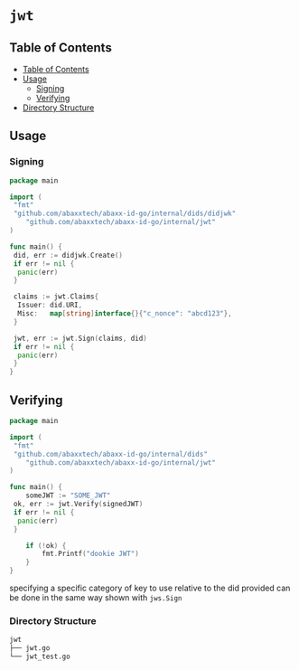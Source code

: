 # `jwt`

## Table of Contents
- [﻿Table of Contents](#table-of-contents) 
- [﻿Usage](#usage) 
    - [﻿Signing](#signing) 
    - [﻿Verifying](#verifying) 
- [﻿Directory Structure](#directory-structure) 
## Usage
### Signing
```go
package main

import (
 "fmt"
 "github.com/abaxxtech/abaxx-id-go/internal/dids/didjwk"
    "github.com/abaxxtech/abaxx-id-go/internal/jwt"
)

func main() { 
 did, err := didjwk.Create()
 if err != nil {
  panic(err)
 }

 claims := jwt.Claims{
  Issuer: did.URI,
  Misc:   map[string]interface{}{"c_nonce": "abcd123"},
 }

 jwt, err := jwt.Sign(claims, did)
 if err != nil {
  panic(err)
 }
}
```
## Verifying
```go
package main

import (
 "fmt"
 "github.com/abaxxtech/abaxx-id-go/internal/dids"
    "github.com/abaxxtech/abaxx-id-go/internal/jwt"
)

func main() {
    someJWT := "SOME_JWT"
 ok, err := jwt.Verify(signedJWT)
 if err != nil {
  panic(err)
 }

    if (!ok) {
        fmt.Printf("dookie JWT")
    }
}
```
specifying a specific category of key to use relative to the did provided can be done in the same way shown with `jws.Sign` 

### Directory Structure
```sh
jwt
├── jwt.go
└── jwt_test.go
```
